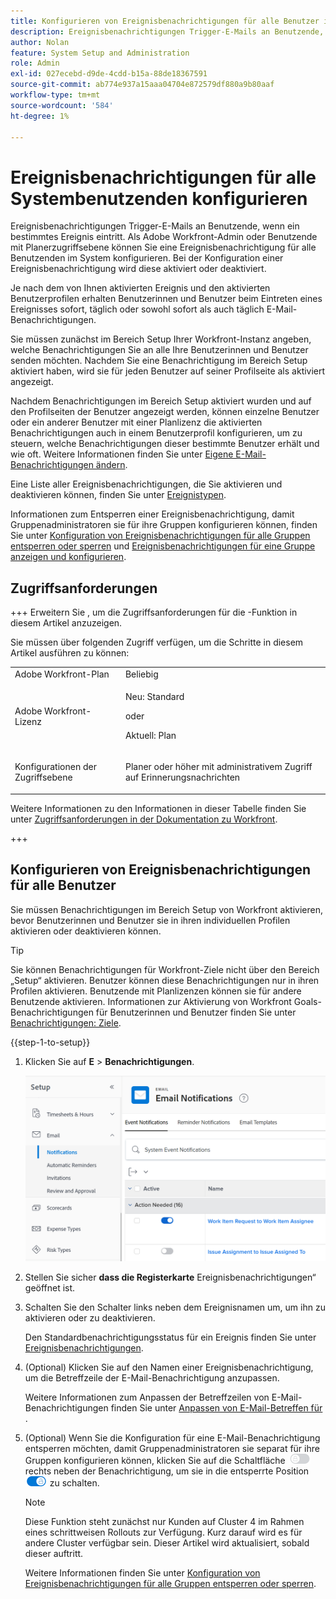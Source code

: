 ```yaml
---
title: Konfigurieren von Ereignisbenachrichtigungen für alle Benutzer im System
description: Ereignisbenachrichtigungen Trigger-E-Mails an Benutzende, wenn ein bestimmtes Ereignis eintritt. Als Adobe Workfront-Admin oder Benutzende mit Planerzugriffsebene können Sie eine Ereignisbenachrichtigung für alle Benutzenden im System konfigurieren. Bei der Konfiguration einer Ereignisbenachrichtigung wird diese aktiviert oder deaktiviert.
author: Nolan
feature: System Setup and Administration
role: Admin
exl-id: 027ecebd-d9de-4cdd-b15a-88de18367591
source-git-commit: ab774e937a15aaa04704e872579df880a9b80aaf
workflow-type: tm+mt
source-wordcount: '584'
ht-degree: 1%

---
```


# Ereignisbenachrichtigungen für alle Systembenutzenden konfigurieren

<!-- Audited: 1/2024 -->

<!--DON'T DELETE, DRAFT OR HIDE THIS ARTICLE. IT IS LINKED TO THE PRODUCT, THROUGH THE CONTEXT SENSITIVE HELP LINKS-->

Ereignisbenachrichtigungen Trigger-E-Mails an Benutzende, wenn ein bestimmtes Ereignis eintritt. Als Adobe Workfront-Admin oder Benutzende mit Planerzugriffsebene können Sie eine Ereignisbenachrichtigung für alle Benutzenden im System konfigurieren. Bei der Konfiguration einer Ereignisbenachrichtigung wird diese aktiviert oder deaktiviert.

<!--Alina annotation on the word "all" in 2nd sentence: abive, drafted and remains QS only-->

Je nach dem von Ihnen aktivierten Ereignis und den aktivierten Benutzerprofilen erhalten Benutzerinnen und Benutzer beim Eintreten eines Ereignisses sofort, täglich oder sowohl sofort als auch täglich E-Mail-Benachrichtigungen.

Sie müssen zunächst im Bereich Setup Ihrer Workfront-Instanz angeben, welche Benachrichtigungen Sie an alle Ihre Benutzerinnen und Benutzer senden möchten. Nachdem Sie eine Benachrichtigung im Bereich Setup aktiviert haben, wird sie für jeden Benutzer auf seiner Profilseite als aktiviert angezeigt.

Nachdem Benachrichtigungen im Bereich Setup aktiviert wurden und auf den Profilseiten der Benutzer angezeigt werden, können einzelne Benutzer oder ein anderer Benutzer mit einer Planlizenz die aktivierten Benachrichtigungen auch in einem Benutzerprofil konfigurieren, um zu steuern, welche Benachrichtigungen dieser bestimmte Benutzer erhält und wie oft. Weitere Informationen finden Sie unter [Eigene E-Mail-Benachrichtigungen ändern](../../../workfront-basics/using-notifications/activate-or-deactivate-your-own-event-notifications.md).

Eine Liste aller Ereignisbenachrichtigungen, die Sie aktivieren und deaktivieren können, finden Sie unter [Ereignistypen](../../../administration-and-setup/manage-workfront/emails/event-notifications-available-in-wf.md).

Informationen zum Entsperren einer Ereignisbenachrichtigung, damit Gruppenadministratoren sie für ihre Gruppen konfigurieren können, finden Sie unter [Konfiguration von Ereignisbenachrichtigungen für alle Gruppen entsperren oder sperren](../../../administration-and-setup/manage-workfront/emails/unlock-configuration-of-event-notifications-for-groups.md) und [Ereignisbenachrichtigungen für eine Gruppe anzeigen und konfigurieren](../../../administration-and-setup/manage-groups/create-and-manage-groups/view-and-configure-event-notifications-group.md).

## Zugriffsanforderungen

+++ Erweitern Sie , um die Zugriffsanforderungen für die -Funktion in diesem Artikel anzuzeigen.

Sie müssen über folgenden Zugriff verfügen, um die Schritte in diesem Artikel ausführen zu können:

<table style="table-layout:auto"> 
 <col> 
 <col> 
 <tbody> 
  <tr> 
   <td role="rowheader">Adobe Workfront-Plan</td> 
   <td>Beliebig</td> 
  </tr> 
  <tr> 
   <td role="rowheader">Adobe Workfront-Lizenz</td> 
   <td> <p>Neu: Standard</p>
 <p>oder</p> 
<p>Aktuell: Plan</p> 
</td> 
  </tr> 
  <tr> 
   <td role="rowheader">Konfigurationen der Zugriffsebene</td> 
   <td> <p>Planer oder höher mit administrativem Zugriff auf Erinnerungsnachrichten</p> </td> 
  </tr> 
 </tbody> 
</table>

Weitere Informationen zu den Informationen in dieser Tabelle finden Sie unter [Zugriffsanforderungen in der Dokumentation zu Workfront](/help/quicksilver/administration-and-setup/add-users/access-levels-and-object-permissions/access-level-requirements-in-documentation.md).

+++

## Konfigurieren von Ereignisbenachrichtigungen für alle Benutzer

Sie müssen Benachrichtigungen im Bereich Setup von Workfront aktivieren, bevor Benutzerinnen und Benutzer sie in ihren individuellen Profilen aktivieren oder deaktivieren können.

>[!TIP]
>
>Sie können Benachrichtigungen für Workfront-Ziele nicht über den Bereich „Setup“ aktivieren. Benutzer können diese Benachrichtigungen nur in ihren Profilen aktivieren. Benutzende mit Planlizenzen können sie für andere Benutzende aktivieren. Informationen zur Aktivierung von Workfront Goals-Benachrichtigungen für Benutzerinnen und Benutzer finden Sie unter [Benachrichtigungen: Ziele](../../../workfront-basics/using-notifications/notifications-goals.md).

{{step-1-to-setup}}

1. Klicken Sie auf **E** > **Benachrichtigungen**.

   ![](assets/notifications-area-under-setup-emails.png)


1. Stellen Sie sicher **dass die Registerkarte** Ereignisbenachrichtigungen“ geöffnet ist.
1. Schalten Sie den Schalter links neben dem Ereignisnamen um, um ihn zu aktivieren oder zu deaktivieren.

   Den Standardbenachrichtigungsstatus für ein Ereignis finden Sie unter [Ereignisbenachrichtigungen](../../../workfront-basics/using-notifications/event-notifications.md).

1. (Optional) Klicken Sie auf den Namen einer Ereignisbenachrichtigung, um die Betreffzeile der E-Mail-Benachrichtigung anzupassen.

   Weitere Informationen zum Anpassen der Betreffzeilen von E-Mail-Benachrichtigungen finden Sie unter [Anpassen von E-Mail-Betreffen für ](../../../administration-and-setup/manage-workfront/emails/custom-email-subjects-event-notification.md).

1. (Optional) Wenn Sie die Konfiguration für eine E-Mail-Benachrichtigung entsperren möchten, damit Gruppenadministratoren sie separat für ihre Gruppen konfigurieren können, klicken Sie auf die Schaltfläche ![](assets/lock-toggle-button.png) rechts neben der Benachrichtigung, um sie in die entsperrte Position ![](assets/unlock-toggle-button.png) zu schalten.

   >[!NOTE]
   >
   >Diese Funktion steht zunächst nur Kunden auf Cluster 4 im Rahmen eines schrittweisen Rollouts zur Verfügung. Kurz darauf wird es für andere Cluster verfügbar sein. Dieser Artikel wird aktualisiert, sobald dieser auftritt.

   Weitere Informationen finden Sie unter [Konfiguration von Ereignisbenachrichtigungen für alle Gruppen entsperren oder sperren](../../../administration-and-setup/manage-workfront/emails/unlock-configuration-of-event-notifications-for-groups.md).
